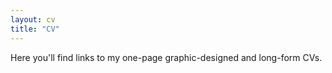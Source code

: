 ```yaml
---
layout: cv
title: "CV"
---
```


Here you'll find links to my one-page graphic-designed and long-form CVs.